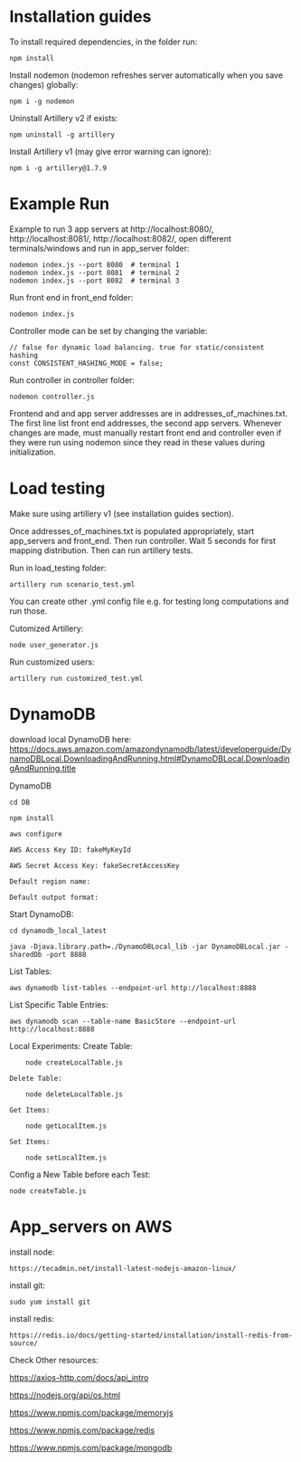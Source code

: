 # Installation guides
To install required dependencies, in the folder run:

    npm install

Install nodemon (nodemon refreshes server automatically when you save changes) globally: 

    npm i -g nodemon
    
Uninstall Artillery v2 if exists:

    npm uninstall -g artillery

Install Artillery v1 (may give error warning can ignore):

    npm i -g artillery@1.7.9


# Example Run
Example to run 3 app servers at http://localhost:8080/, http://localhost:8081/,
http://localhost:8082/, open different terminals/windows and run in app_server
folder:

    nodemon index.js --port 8080  # terminal 1
    nodemon index.js --port 8081  # terminal 2
    nodemon index.js --port 8082  # terminal 3

Run front end in front_end folder:

    nodemon index.js

Controller mode can be set by changing the variable:

    // false for dynamic load balancing. true for static/consistent hashing
    const CONSISTENT_HASHING_MODE = false; 

Run controller in controller folder:
    
    nodemon controller.js

Frontend and and app server addresses are in addresses_of_machines.txt. The 
first line list front end addresses, the second app servers. Whenever changes
are made, must manually restart front end and controller even if they were
run using nodemon since they read in these values during initialization.


# Load testing
Make sure using artillery v1 (see installation guides section).

Once addresses_of_machines.txt is populated appropriately, start app_servers and 
front_end. Then run controller. Wait 5 seconds for first mapping distribution.
Then can run artillery tests.

Run in load_testing folder:

    artillery run scenario_test.yml
    
You can create other .yml config file e.g. for testing long computations and run those.

Cutomized Artillery:

    node user_generator.js 
    
Run customized users:

    artillery run customized_test.yml  
    
# DynamoDB
download local DynamoDB here:
https://docs.aws.amazon.com/amazondynamodb/latest/developerguide/DynamoDBLocal.DownloadingAndRunning.html#DynamoDBLocal.DownloadingAndRunning.title

DynamoDB

    cd DB

    npm install
    
    aws configure
    
    AWS Access Key ID: fakeMyKeyId
    
    AWS Secret Access Key: fakeSecretAccessKey
    
    Default region name:
    
    Default output format: 
    
Start DynamoDB:

    cd dynamodb_local_latest

    java -Djava.library.path=./DynamoDBLocal_lib -jar DynamoDBLocal.jar -sharedDb -port 8888
    
List Tables:
    
    aws dynamodb list-tables --endpoint-url http://localhost:8888
    
List Specific Table Entries:

    aws dynamodb scan --table-name BasicStore --endpoint-url http://localhost:8888
   
Local Experiments:
    Create Table:

        node createLocalTable.js

    Delete Table:

        node deleteLocalTable.js

    Get Items:

        node getLocalItem.js

    Set Items:

        node setLocalItem.js
    
Config a New Table before each Test:
    
    node createTable.js
    
# App_servers on AWS

install node:

    https://tecadmin.net/install-latest-nodejs-amazon-linux/
   
install git:

    sudo yum install git
    
install redis:

    https://redis.io/docs/getting-started/installation/install-redis-from-source/
    
   
Check Other resources:

https://axios-http.com/docs/api_intro 

https://nodejs.org/api/os.html

https://www.npmjs.com/package/memoryjs

https://www.npmjs.com/package/redis 

https://www.npmjs.com/package/mongodb


